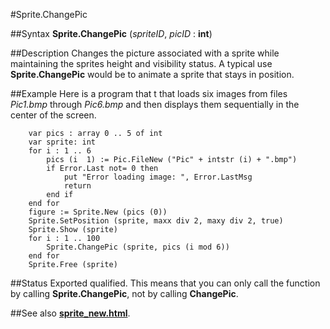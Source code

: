 
#Sprite.ChangePic

##Syntax
**Sprite.ChangePic** (_spriteID_, _picID_ : **int**)



##Description
Changes the picture associated with a sprite while maintaining the sprites height and visibility status. A typical use **Sprite.ChangePic** would be to animate a sprite that stays in position.



##Example
Here is a program that t that loads six images from files _Pic1.bmp_ through _Pic6.bmp_ and then displays them sequentially in the center of the screen.


        var pics : array 0 .. 5 of int
        var sprite: int
        for i : 1 .. 6
            pics (i  1) := Pic.FileNew ("Pic" + intstr (i) + ".bmp")
            if Error.Last not= 0 then
                put "Error loading image: ", Error.LastMsg
                return
            end if
        end for
        figure := Sprite.New (pics (0))
        Sprite.SetPosition (sprite, maxx div 2, maxy div 2, true)
        Sprite.Show (sprite)
        for i : 1 .. 100
            Sprite.ChangePic (sprite, pics (i mod 6))
        end for
        Sprite.Free (sprite)
##Status
Exported qualified.
This means that you can only call the function by calling **Sprite.ChangePic**, not by calling **ChangePic**.



##See also
**[sprite_new.html](Sprite.New)**.


